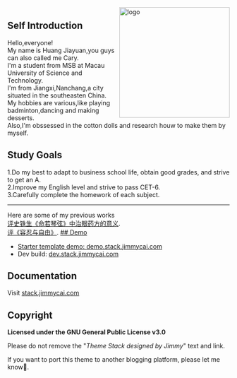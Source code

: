 <img align="right" width="250" alt="logo" src="https://github.com/user-attachments/assets/7340bd0c-eaf9-4bab-8035-73e603c38fb6">

## Self Introduction
Hello,everyone! <br>
My name is Huang Jiayuan,you guys can also called me Cary.<br>
I'm a student from MSB at Macau University of Science and Technology.<br>
I'm from Jiangxi,Nanchang,a city situated in the southeasten China.<br>
My hobbies are various,like playing badminton,dancing and making desserts.<br>
Also,I'm obssessed in the cotton dolls and research houw to make them by myself.


## Study Goals
1.Do my best to adapt to business school life, obtain good grades, and strive to get an A.<br> 
2.Improve my English level and strive to pass CET-6.<br>
3.Carefully complete the homework of each subject.<br>
<hr>
Here are some of my previous works<br>
<a href="https://github.com/Cary0502/Cary0502.github/blob/main/D03-Final-%E9%BB%84%E5%98%89%E6%BA%90-1230031599.docx">评史铁生《命若琴弦》中治眼药方的意义</a>.<br>
<a href="https://github.com/Cary0502/Cary0502.github/blob/main/D03-%E5%AE%B9%E5%BF%8D%E4%B8%8E%E8%87%AA%E7%94%B1-%E9%BB%84%E5%98%89%E6%BA%90-1230031599.docx">评《容忍与自由》</a>.
<a href="">
## Demo

* Starter template demo: [demo.stack.jimmycai.com](https://demo.stack.jimmycai.com)
* Dev build: [dev.stack.jimmycai.com](https://dev.stack.jimmycai.com)

## Documentation

Visit [stack.jimmycai.com](https://stack.jimmycai.com)

## Copyright

**Licensed under the GNU General Public License v3.0**

Please do not remove the "*Theme Stack designed by Jimmy*" text and link.

If you want to port this theme to another blogging platform, please let me know🙏.
```html

